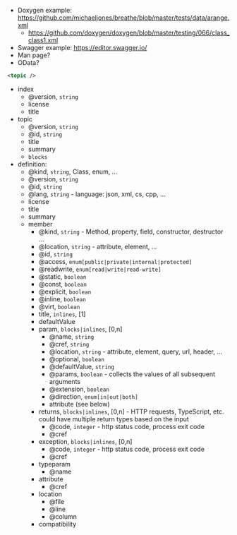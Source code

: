 - Doxygen example: https://github.com/michaeljones/breathe/blob/master/tests/data/arange.xml
  - https://github.com/doxygen/doxygen/blob/master/testing/066/class_class1.xml
- Swagger example: https://editor.swagger.io/
- Man page?
- OData?

```xml
<topic />
```

- index
  - @version, `string`
  - license
  - title
- topic
  - @version, `string`
  - @id, `string`
  - title
  - summary
  - `blocks`
- definition:
  - @kind, `string`, Class, enum, ...
  - @version, `string`
  - @id, `string`
  - @lang, `string` - language: json, xml, cs, cpp, ...
  - license
  - title
  - summary
  - member
    - @kind, `string` - Method, property, field, constructor, destructor ...
    - @location, `string` - attribute, element, ...
    - @id, `string`
    - @access, `enum[public|private|internal|protected]`
    - @readwrite, `enum[read|write|read-write]`
    - @static, `boolean`
    - @const, `boolean`
    - @explicit, `boolean` 
    - @inline, `boolean` 
    - @virt, `boolean`
    - title, `inlines`, [1]
    - defaultValue
    - param, `blocks|inlines`, [0,n]
      - @name, `string`
      - @cref, `string`
      - @location, `string` - attribute, element, query, url, header, ...
      - @optional, `boolean`
      - @defaultValue, `string`
      - @params, `boolean` - collects the values of all subsequent arguments
      - @extension, `boolean`
      - @direction, `enum[in|out|both]`
      - attribute (see below)
    - returns, `blocks|inlines`, [0,n] - HTTP requests, TypeScript, etc. could have multiple return types based on the input
      - @code, `integer` - http status code, process exit code
      - @cref
    - exception, `blocks|inlines`, [0,n]
      - @code, `integer` - http status code, process exit code
      - @cref
    - typeparam
      - @name
    - attribute
      - @cref
    - location
      - @file
      - @line
      - @column
    - compatibility